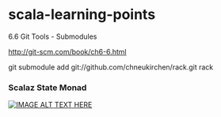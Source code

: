 scala-learning-points
=====================
6.6 Git Tools - Submodules

http://git-scm.com/book/ch6-6.html

git submodule add git://github.com/chneukirchen/rack.git rack

### Scalaz State Monad

[![IMAGE ALT TEXT HERE](http://img.youtube.com/vi/Jg3Uv_YWJqI/0.jpg)](http://www.youtube.com/watch?v=Jg3Uv_YWJqI)
